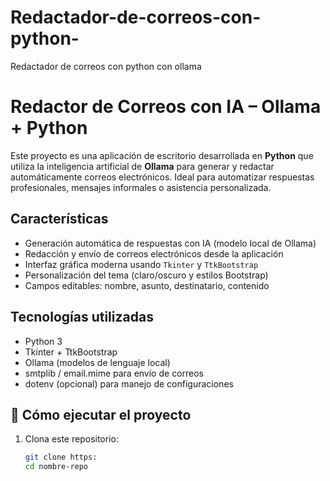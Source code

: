 # Redactador-de-correos-con-python-
Redactador de correos con python con ollama 
# Redactor de Correos con IA – Ollama + Python

Este proyecto es una aplicación de escritorio desarrollada en **Python** que utiliza la inteligencia artificial de **Ollama** para generar y redactar automáticamente correos electrónicos. Ideal para automatizar respuestas profesionales, mensajes informales o asistencia personalizada.

## Características

- Generación automática de respuestas con IA (modelo local de Ollama)
- Redacción y envío de correos electrónicos desde la aplicación
- Interfaz gráfica moderna usando `Tkinter` y `TtkBootstrap`
- Personalización del tema (claro/oscuro y estilos Bootstrap)
- Campos editables: nombre, asunto, destinatario, contenido

## Tecnologías utilizadas

- Python 3
- Tkinter + TtkBootstrap
- Ollama (modelos de lenguaje local)
- smtplib / email.mime para envío de correos
- dotenv (opcional) para manejo de configuraciones

## 🚀 Cómo ejecutar el proyecto

1. Clona este repositorio:

   ```bash
   git clone https:
   cd nombre-repo
